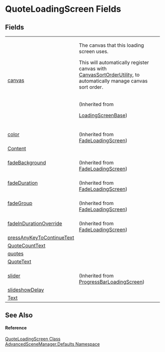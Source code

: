 # QuoteLoadingScreen Fields




## Fields
<table>
<tr>
<td><a href="F_AdvancedSceneManager_Loading_LoadingScreenBase_canvas">canvas</a></td>
<td><p>The canvas that this loading screen uses.</p><p>

This will automatically register canvas with <a href="T_AdvancedSceneManager_Utility_CanvasSortOrderUtility">CanvasSortOrderUtility</a>, to automatically manage canvas sort order.</p><br />(Inherited from <a href="T_AdvancedSceneManager_Loading_LoadingScreenBase">

LoadingScreenBase</a>)</td></tr>
<tr>
<td><a href="F_AdvancedSceneManager_Defaults_FadeLoadingScreen_color">color</a></td>
<td><br />(Inherited from <a href="T_AdvancedSceneManager_Defaults_FadeLoadingScreen">FadeLoadingScreen</a>)</td></tr>
<tr>
<td><a href="F_AdvancedSceneManager_Defaults_QuoteLoadingScreen_Content">Content</a></td>
<td> </td></tr>
<tr>
<td><a href="F_AdvancedSceneManager_Defaults_FadeLoadingScreen_fadeBackground">fadeBackground</a></td>
<td><br />(Inherited from <a href="T_AdvancedSceneManager_Defaults_FadeLoadingScreen">FadeLoadingScreen</a>)</td></tr>
<tr>
<td><a href="F_AdvancedSceneManager_Defaults_FadeLoadingScreen_fadeDuration">fadeDuration</a></td>
<td><br />(Inherited from <a href="T_AdvancedSceneManager_Defaults_FadeLoadingScreen">FadeLoadingScreen</a>)</td></tr>
<tr>
<td><a href="F_AdvancedSceneManager_Defaults_FadeLoadingScreen_fadeGroup">fadeGroup</a></td>
<td><br />(Inherited from <a href="T_AdvancedSceneManager_Defaults_FadeLoadingScreen">FadeLoadingScreen</a>)</td></tr>
<tr>
<td><a href="F_AdvancedSceneManager_Defaults_FadeLoadingScreen_fadeInDurationOverride">fadeInDurationOverride</a></td>
<td><br />(Inherited from <a href="T_AdvancedSceneManager_Defaults_FadeLoadingScreen">FadeLoadingScreen</a>)</td></tr>
<tr>
<td><a href="F_AdvancedSceneManager_Defaults_QuoteLoadingScreen_pressAnyKeyToContinueText">pressAnyKeyToContinueText</a></td>
<td> </td></tr>
<tr>
<td><a href="F_AdvancedSceneManager_Defaults_QuoteLoadingScreen_QuoteCountText">QuoteCountText</a></td>
<td> </td></tr>
<tr>
<td><a href="F_AdvancedSceneManager_Defaults_QuoteLoadingScreen_quotes">quotes</a></td>
<td> </td></tr>
<tr>
<td><a href="F_AdvancedSceneManager_Defaults_QuoteLoadingScreen_QuoteText">QuoteText</a></td>
<td> </td></tr>
<tr>
<td><a href="F_AdvancedSceneManager_Defaults_ProgressBarLoadingScreen_slider">slider</a></td>
<td><br />(Inherited from <a href="T_AdvancedSceneManager_Defaults_ProgressBarLoadingScreen">ProgressBarLoadingScreen</a>)</td></tr>
<tr>
<td><a href="F_AdvancedSceneManager_Defaults_QuoteLoadingScreen_slideshowDelay">slideshowDelay</a></td>
<td> </td></tr>
<tr>
<td><a href="F_AdvancedSceneManager_Defaults_QuoteLoadingScreen_Text">Text</a></td>
<td> </td></tr>
</table>

## See Also


#### Reference
<a href="T_AdvancedSceneManager_Defaults_QuoteLoadingScreen">QuoteLoadingScreen Class</a>  
<a href="N_AdvancedSceneManager_Defaults">AdvancedSceneManager.Defaults Namespace</a>  
